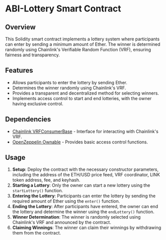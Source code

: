 
# ABI-Lottery Smart Contract

## Overview
This Solidity smart contract implements a lottery system where participants can enter by sending a minimum amount of Ether. The winner is determined randomly using Chainlink's Verifiable Random Function (VRF), ensuring fairness and transparency.

## Features
- Allows participants to enter the lottery by sending Ether.
- Determines the winner randomly using Chainlink's VRF.
- Provides a transparent and decentralized method for selecting winners.
- Implements access control to start and end lotteries, with the owner having exclusive control.

## Dependencies
- [Chainlink VRFConsumerBase](https://docs.chain.link/docs/vrf-contracts/) - Interface for interacting with Chainlink's VRF.
- [OpenZeppelin Ownable](https://docs.openzeppelin.com/contracts/3.x/access-control#ownable) - Provides basic access control functions.

## Usage
1. **Setup**: Deploy the contract with the necessary constructor parameters, including the address of the ETH/USD price feed, VRF coordinator, LINK token address, fee, and keyhash.
2. **Starting a Lottery**: Only the owner can start a new lottery using the `startLottery()` function.
3. **Entering the Lottery**: Participants can enter the lottery by sending the required amount of Ether using the `enter()` function.
4. **Ending the Lottery**: After participants have entered, the owner can end the lottery and determine the winner using the `endLottery()` function.
5. **Winner Determination**: The winner is randomly selected using Chainlink's VRF and announced by the contract.
6. **Claiming Winnings**: The winner can claim their winnings by withdrawing them from the contract.




